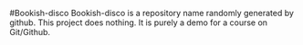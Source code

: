 #Bookish-disco
Bookish-disco is a repository name randomly generated by github. 
This project does nothing.
It is purely a demo for a course on Git/Github.